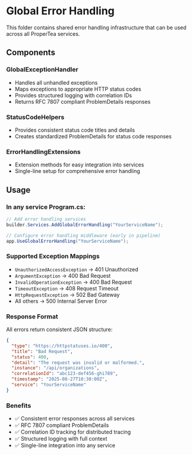 # Global Error Handling

This folder contains shared error handling infrastructure that can be used across all ProperTea services.

## Components

### GlobalExceptionHandler
- Handles all unhandled exceptions
- Maps exceptions to appropriate HTTP status codes
- Provides structured logging with correlation IDs
- Returns RFC 7807 compliant ProblemDetails responses

### StatusCodeHelpers
- Provides consistent status code titles and details
- Creates standardized ProblemDetails for status code responses

### ErrorHandlingExtensions
- Extension methods for easy integration into services
- Single-line setup for comprehensive error handling

## Usage

### In any service Program.cs:

```csharp
// Add error handling services
builder.Services.AddGlobalErrorHandling("YourServiceName");

// Configure error handling middleware (early in pipeline)
app.UseGlobalErrorHandling("YourServiceName");
```

### Supported Exception Mappings

- `UnauthorizedAccessException` → 401 Unauthorized
- `ArgumentException` → 400 Bad Request  
- `InvalidOperationException` → 400 Bad Request
- `TimeoutException` → 408 Request Timeout
- `HttpRequestException` → 502 Bad Gateway
- All others → 500 Internal Server Error

### Response Format

All errors return consistent JSON structure:

```json
{
  "type": "https://httpstatuses.io/400",
  "title": "Bad Request",
  "status": 400,
  "detail": "The request was invalid or malformed.",
  "instance": "/api/organizations",
  "correlationId": "abc123-def456-ghi789",
  "timestamp": "2025-08-27T10:30:00Z",
  "service": "YourServiceName"
}
```

### Benefits

- ✅ Consistent error responses across all services
- ✅ RFC 7807 compliant ProblemDetails
- ✅ Correlation ID tracking for distributed tracing
- ✅ Structured logging with full context
- ✅ Single-line integration into any service
